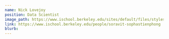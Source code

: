 ```yaml
---
name: Nick Lovejoy
position: Data Scientist
image_path: https://www.ischool.berkeley.edu/sites/default/files/styles/fullscreen/public/profile_pictures/img_0058.jpg?itok=lqguV244
link: https://www.ischool.berkeley.edu/people/soravit-sophastienphong
blurb:
---
```

